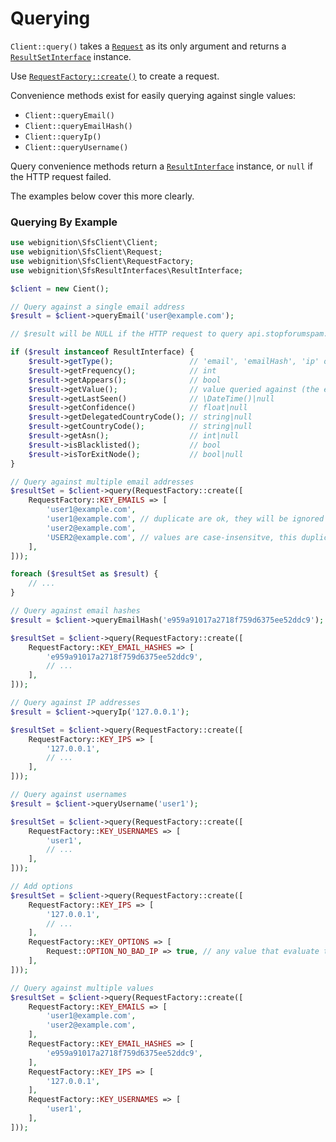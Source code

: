 # Querying

`Client::query()` takes a [`Request`](https://github.com/webignition/sfs-client/blob/master/src/Request.php)
as its only argument and returns a [`ResultSetInterface`](https://github.com/webignition/sfs-result-interfaces) 
instance.
 
Use [`RequestFactory::create()`](https://github.com/webignition/sfs-client/blob/master/src/RequestFactory.php)
to create a request.
 
Convenience methods exist for easily querying against single values:

- `Client::queryEmail()` 
- `Client::queryEmailHash()`
- `Client::queryIp()`
- `Client::queryUsername()`

Query convenience methods return a [`ResultInterface`](https://github.com/webignition/sfs-result-interfaces)
instance, or `null` if the HTTP request failed.

The examples below cover this more clearly.

### Querying By Example

```php
use webignition\SfsClient\Client;
use webignition\SfsClient\Request;
use webignition\SfsClient\RequestFactory;
use webignition\SfsResultInterfaces\ResultInterface;

$client = new Cient();

// Query against a single email address
$result = $client->queryEmail('user@example.com');

// $result will be NULL if the HTTP request to query api.stopforumspam.com failed for any reason

if ($result instanceof ResultInterface) {
    $result->getType();                 // 'email', 'emailHash', 'ip' or 'username'
    $result->getFrequency();            // int
    $result->getAppears();              // bool
    $result->getValue();                // value queried against (the email address, emailHash, IP address or username
    $result->getLastSeen()              // \DateTime()|null
    $result->getConfidence()            // float|null
    $result->getDelegatedCountryCode(); // string|null
    $result->getCountryCode();          // string|null
    $result->getAsn();                  // int|null
    $result->isBlacklisted();           // bool
    $result->isTorExitNode();           // bool|null
}

// Query against multiple email addresses
$resultSet = $client->query(RequestFactory::create([
    RequestFactory::KEY_EMAILS => [
        'user1@example.com',
        'user1@example.com', // duplicate are ok, they will be ignored
        'user2@example.com',
        'USER2@example.com', // values are case-insensitve, this duplicate will be ignored
    ],
]));

foreach ($resultSet as $result) {
    // ...
}

// Query against email hashes
$result = $client->queryEmailHash('e959a91017a2718f759d6375ee52ddc9');

$resultSet = $client->query(RequestFactory::create([
    RequestFactory::KEY_EMAIL_HASHES => [
        'e959a91017a2718f759d6375ee52ddc9',
        // ...
    ],
]));

// Query against IP addresses
$result = $client->queryIp('127.0.0.1');

$resultSet = $client->query(RequestFactory::create([
    RequestFactory::KEY_IPS => [
        '127.0.0.1',
        // ...
    ],
]));

// Query against usernames
$result = $client->queryUsername('user1');

$resultSet = $client->query(RequestFactory::create([
    RequestFactory::KEY_USERNAMES => [
        'user1',
        // ...
    ],
]));

// Add options
$resultSet = $client->query(RequestFactory::create([
    RequestFactory::KEY_IPS => [
        '127.0.0.1',
        // ...
    ],
    RequestFactory::KEY_OPTIONS => [
        Request::OPTION_NO_BAD_IP => true, // any value that evaluate to true is fine
    ],    
]));

// Query against multiple values
$resultSet = $client->query(RequestFactory::create([
    RequestFactory::KEY_EMAILS => [
        'user1@example.com',
        'user2@example.com',
    ],
    RequestFactory::KEY_EMAIL_HASHES => [
        'e959a91017a2718f759d6375ee52ddc9',
    ],    
    RequestFactory::KEY_IPS => [
        '127.0.0.1',
    ],   
    RequestFactory::KEY_USERNAMES => [
        'user1',
    ],     
]));

```

